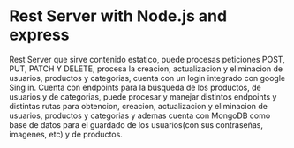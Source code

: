 # Rest Server with Node.js and express
Rest Server que sirve contenido estatico, puede procesas peticiones POST, PUT, PATCH Y DELETE, procesa la creacion, actualizacion y eliminacion de usuarios, productos y categorias, cuenta con un login integrado con google Sing in. Cuenta con endpoints para la búsqueda de los productos, de usuarios y de categorias, puede procesar y manejar distintos endpoints y distintas rutas para obtencion, creacion, actualizacion y eliminacion de usuarios, productos y categorias y ademas cuenta con MongoDB como base de datos para el guardado de los usuarios(con sus contraseñas, imagenes, etc) y de productos.
